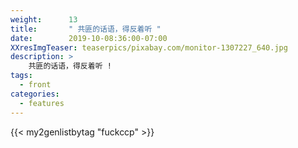 ```yaml
---
weight:      13
title:       " 共匪的话语，得反着听 "
date:        2019-10-08:36:00-07:00
XXresImgTeaser: teaserpics/pixabay.com/monitor-1307227_640.jpg
description: >
    共匪的话语，得反着听 !
tags:
  - front
categories:
  - features
---
```


{{< my2genlistbytag "fuckccp" >}}

